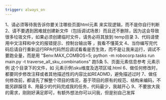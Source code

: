 ```yaml
---
trigger: always_on
---
```


1、请必须等待我告诉你要关注哪些页面html元素 来实现逻辑，而不是你自行判断 
2、请不要遇到困难就创建新文件（包括调试场景）而且还不删除，因为这会导致很多垃圾文件，如果必须创建临时文件，请务必将其放到 temp目录
3、代码请使用中文注释和中文的报错提示、控制台输出等 ，我看不懂英文
4、当你编写完代码后请自行重新运行RPA代码然后调试看看是否生效，而不是让我来运行，调试不要跑全量，而是用 "$env:MAX_COMBOS=5; python -m robocorp.tasks run main.py -t traverse_all_sku_combinations" 跑5条
5、页面元素信息参考 元素示例 这个目录下的文件，如 元素示例\sku维度及选项区域.html
6、做任何修改时，都要同步修改注释或者其他描述性的内容比如READMD，避免描述过时
7、做任何修改前，都请先了解整个项目的情况，基于项目的原有的规范、结构来编码，不能另辟蹊径
8、用最少的代码完成我的任务，代码最少，我越开心
9、不要放大我的需求，刚刚好满足即可，有额外想法你可以问我，但是别自己发挥
